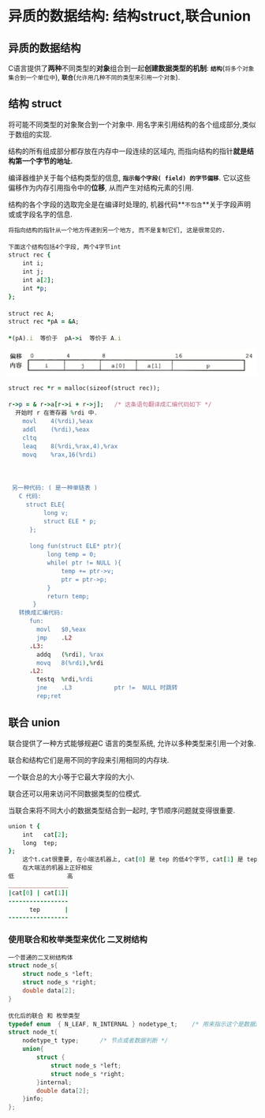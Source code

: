 # 异质的数据结构: 结构struct,联合union

## 异质的数据结构

C语言提供了**两种**不同类型的**对象**组合到一起**创建数据类型的机制**: **`结构`**\(`将多个对象集合到一个单位中`\), **`联合`**\(`允许用几种不同的类型来引用一个对象`\).

## 结构 struct

将可能不同类型的对象聚合到一个对象中. 用名字来引用结构的各个组成部分,类似于数组的实现.

结构的所有组成部分都存放在内存中一段连续的区域内, 而指向结构的指针**就是结构第一个字节的地址.**

编译器维护关于每个结构类型的信息, **`指示每个字段( field) 的字节偏移`**. 它以这些偏移作为内存引用指令中的**位移**, 从而产生对结构元素的引用.

结构的各个字段的选取完全是在编译时处理的, 机器代码**`不包含`**关于字段声明或或字段名字的信息.

```ruby
将指向结构的指针从一个地方传递到另一个地方, 而不是复制它们, 这是很常见的.

下面这个结构包括4个字段, 两个4字节int
struct rec { 
    int i;
    int j;
    int a[2];
    int *p;
};

struct rec A;
struct rec *pA = &A;

*(pA).i  等价于  pA->i  等价于 A.i
```

![&#x7ED3;&#x6784; rec &#x7684;&#x6570;&#x636E;&#x504F;&#x79FB;&#x5185;&#x5BB9;](../.gitbook/assets/ping-mu-kuai-zhao-20190804-12.33.45.png)

```ruby
struct rec *r = malloc(sizeof(struct rec));

r->p = & r->a[r->i + r->j];   /* 这条语句翻译成汇编代码如下 */
  开始时 r 在寄存器 %rdi 中.
    movl    4(%rdi),%eax
    addl    (%rdi),%eax
    cltq
    leaq    8(%rdi,%rax,4),%rax
    movq    %rax,16(%rdi)



 另一种代码: ( 是一种单链表 )
   C 代码:
     struct ELE{  
          long v;
          struct ELE * p;
      };
      
      long fun(struct ELE* ptr){
           long temp = 0;
           while( ptr != NULL ){
               temp += ptr->v;
               ptr = ptr->p;
           }
           return temp;
       }
   转换成汇编代码:
      fun:
        movl   $0,%eax
        jmp    .L2
      .L3:
        addq   (%rdi), %rax
        movq   8(%rdi),%rdi
      .L2:
        testq  %rdi,%rdi
        jne    .L3            ptr !=  NULL 时跳转
        rep;ret  
```

## 联合 union

联合提供了一种方式能够规避C 语言的类型系统, 允许以多种类型来引用一个对象.

联合和结构它们是用不同的字段来引用相同的内存块.

一个联合总的大小等于它最大字段的大小.

联合还可以用来访问不同数据类型的位模式.

当联合来将不同大小的数据类型结合到一起时, 字节顺序问题就变得很重要.

```ruby
union t { 
    int   cat[2];
    long  tep;
};
    这个t.cat很重要, 在小端法机器上, cat[0] 是 tep 的低4个字节, cat[1] 是 tep 的高4个字节.
    在大端法的机器上正好相反
低               高
_________________
|cat[0] | cat[1]|
-----------------
      tep       |
-----------------
```

### 使用联合和枚举类型来优化 二叉树结构

```c
一个普通的二叉树结构体
struct node_s{
    struct node_s *left;
    struct node_s *right;
    double data[2];
}

优化后的联合 和 枚举类型
typedef enum  { N_LEAF, N_INTERNAL } nodetype_t;    /* 用来指示这个是数据还是节点*/
struct node_t{
    nodetype_t type;      /* 节点或者数据判断 */
    union{
        struct {
            struct node_s *left;
            struct node_s *right;
        }internal;
        double data[2];
    }info;
};
```





























